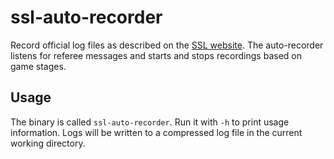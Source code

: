 # ssl-auto-recorder

Record official log files as described on the [SSL website](https://ssl.robocup.org/game-logs/).
The auto-recorder listens for referee messages and starts and stops recordings based on game stages.

## Usage

The binary is called `ssl-auto-recorder`.
Run it with `-h` to print usage information.
Logs will be written to a compressed log file in the current working directory.
